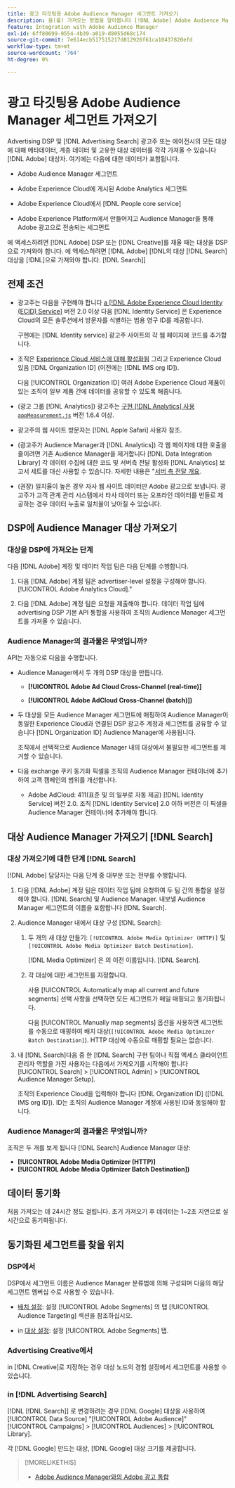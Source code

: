 ```yaml
---
title: 광고 타깃팅용 Adobe Audience Manager 세그먼트 가져오기
description: 을(를) 가져오는 방법을 알아봅니다 [!DNL Adobe] Adobe Audience Manager을 사용하여 Advertising DSP 및 Search에 대상을 타깃팅합니다.
feature: Integration with Adobe Audience Manager
exl-id: 6ff80699-9554-4b39-a019-d8055d68c174
source-git-commit: 7e614ecb517515217d812926f61ca10437820efd
workflow-type: tm+mt
source-wordcount: '764'
ht-degree: 0%

---
```


# 광고 타깃팅용 Adobe Audience Manager 세그먼트 가져오기

Advertising DSP 및 [!DNL Advertising Search] 광고주 또는 에이전시의 모든 대상에 대해 메타데이터, 계층 데이터 및 고유한 대상 데이터를 각각 가져올 수 있습니다 [!DNL Adobe] 대상자<!-- segments or audiences? Standardize terms per AAM's docs -->. 여기에는 다음에 대한 데이터가 포함됩니다.

* Adobe Audience Manager 세그먼트

* Adobe Experience Cloud에 게시된 Adobe Analytics 세그먼트

* Adobe Experience Cloud에서 [!DNL People core service]

* Adobe Experience Platform에서 만들어지고 Audience Manager을 통해 Adobe 광고으로 전송되는 세그먼트

에 액세스하려면 [!DNL Adobe] DSP 또는 [!DNL Creative]를 채울 때는 대상을 DSP으로 가져와야 합니다. 에 액세스하려면 [!DNL Adobe] [!DNL의 대상 [!DNL Search]대상을 [!DNL]으로 가져와야 합니다. [!DNL Search]]

## 전제 조건

* 광고주는 다음을 구현해야 합니다 [a [!DNL Adobe Experience Cloud Identity (ECID) Service]](https://experienceleague.adobe.com/docs/id-service/using/intro/overview.html) 버전 2.0 이상 다음 [!DNL Identity Service] 은 Experience Cloud의 모든 솔루션에서 방문자를 식별하는 범용 영구 ID를 제공합니다.

   구현에는 [!DNL Identity service] 광고주 사이트의 각 웹 페이지에 코드를 추가합니다.

* 조직은 [Experience Cloud 서비스에 대해 활성화됨](https://experienceleague.adobe.com/docs/core-services/interface/services/core-services.html) 그리고 Experience Cloud 있음 [!DNL Organization ID] (이전에는 [!DNL IMS org ID]).

   다음 [!UICONTROL Organization ID] 여러 Adobe Experience Cloud 제품이 있는 조직이 일부 제품 간에 데이터를 공유할 수 있도록 해줍니다.

* (광고 그룹 [!DNL Analytics]) 광고주는 [구현 [!DNL Analytics] 사용 `appMeasurement.js`](https://experienceleague.adobe.com/docs/analytics/implementation/js/overview.html) 버전 1.6.4 이상.

* 광고주의 웹 사이트 방문자는 [!DNL Apple Safari] 사용자 참조.

* (광고주가 Audience Manager과 [!DNL Analytics]) 각 웹 페이지에 대한 호출을 줄이려면 기존 Audience Manager을 제거합니다 [!DNL Data Integration Library] 각 데이터 수집에 대한 코드 및 서버측 전달 활성화 [!DNL Analytics] 보고서 세트를 대신 사용할 수 있습니다. 자세한 내용은 &quot;[서버 측 전달 개요](https://experienceleague.adobe.com/docs/analytics/admin/admin-tools/server-side-forwarding/ssf.html).

* (권장) 일치율이 높은 경우 자사 웹 사이트 데이터만 Adobe 광고으로 보냅니다. 광고주가 고객 관계 관리 시스템에서 타사 데이터 또는 오프라인 데이터를 번들로 제공하는 경우 데이터 누출로 일치율이 낮아질 수 있습니다.

## DSP에 Audience Manager 대상 가져오기

### 대상을 DSP에 가져오는 단계

다음 [!DNL Adobe] 계정 및 데이터 작업 팀은 다음 단계를 수행합니다.

1. 다음 [!DNL Adobe] 계정 팀은 advertiser-level 설정을 구성해야 합니다.[!UICONTROL Adobe Analytics Cloud].&quot;

1. 다음 [!DNL Adobe] 계정 팀은 요청을 제출해야 합니다.<!-- Submit a request as a JIRA task? --> 데이터 작업 팀에<!-- implementation team? --> advertising DSP 기본 API 통합을 사용하여 조직의 Audience Manager 세그먼트를 가져올 수 있습니다.

### Audience Manager의 결과물은 무엇입니까?

API는 자동으로 다음을 수행합니다.

* Audience Manager에서 두 개의 DSP 대상을 만듭니다.

   * **[!UICONTROL Adobe Ad Cloud Cross-Channel (real-time)]**

   * **[!UICONTROL Adobe AdCloud Cross-Channel (batch)])**

* 두 대상을 모든 Audience Manager 세그먼트에 매핑하여 Audience Manager이 동일한 Experience Cloud과 연결된 DSP 광고주 계정과 세그먼트를 공유할 수 있습니다 [!DNL Organization ID] Audience Manager에 사용됩니다. <!-- Verify -->

   조직에서 선택적으로 Audience Manager 내의 대상에서 불필요한 세그먼트를 제거할 수 있습니다.

* 다음 exchange 쿠키 동기화 픽셀을 조직의 Audience Manager 컨테이너에 추가하여 고객 캠페인의 범위를 개선합니다.

   * Adobe AdCloud: 411(표준 및 의 일부로 자동 제공) [!DNL Identity Service] 버전 2.0. 조직 [!DNL Identity Service] 2.0 이하 버전은 이 픽셀을 Audience Manager 컨테이너에 추가해야 합니다.

## 대상 Audience Manager 가져오기 [!DNL Search]

### 대상 가져오기에 대한 단계 [!DNL Search]

[!DNL Adobe] 담당자는 다음 단계 중 대부분 또는 전부를 수행합니다.

1. 다음 [!DNL Adobe] 계정 팀은 데이터 작업 팀에 요청하여 두 팀 간의 통합을 설정해야 합니다. [!DNL Search] 및 Audience Manager. 내보낼 Audience Manager 세그먼트의 이름을 포함합니다 [!DNL Search].

1. Audience Manager 내에서 대상 구성 [!DNL Search]:

   1. 두 개의 새 대상 만들기: `[!UICONTROL Adobe Media Optimizer (HTTP)]` 및 `[!UICONTROL Adobe Media Optimizer Batch Destination]`.

      [!DNL Media Optimizer] 은 의 이전 이름입니다. [!DNL Search].

   1. 각 대상에 대한 세그먼트를 지정합니다.

      사용 [!UICONTROL Automatically map all current and future segments] 선택 사항을 선택하면 모든 세그먼트가 매일 매핑되고 동기화됩니다.

      다음 [!UICONTROL Manually map segments] 옵션을 사용하면 세그먼트를 수동으로 매핑하여 배치 대상(`[!UICONTROL Adobe Media Optimizer Batch Destination]`). HTTP 대상에 수동으로 매핑할 필요는 없습니다.

1. 내 [!DNL Search]다음 중 한 [!DNL Search] 구현 팀이나 직접 액세스 클라이언트 관리자 역할을 가진 사용자는 다음에서 가져오기를 시작해야 합니다 [!UICONTROL Search] > [!UICONTROL Admin] > [!UICONTROL Audience Manager Setup].

   조직의 Experience Cloud을 입력해야 합니다 [!DNL Organization ID] ([!DNL IMS org ID]). ID는 조직의 Audience Manager 계정에 사용된 ID와 동일해야 합니다.

### Audience Manager의 결과물은 무엇입니까?

조직은 두 개를 보게 됩니다 [!DNL Search] Audience Manager 대상:

* **[!UICONTROL Adobe Media Optimizer (HTTP)]**
* **[!UICONTROL Adobe Media Optimizer Batch Destination])**

## 데이터 동기화

처음 가져오는 데 24시간 정도 걸립니다. 초기 가져오기 후 데이터는 1~2초 지연으로 실시간으로 동기화됩니다.

<!--
### How DSP Syncs the Data

DSP syncs the data automatically using the [!DNL Adobe Experience Cloud Identity (ECID) Service]. During synchronization, the [!DNL ECID Service] calls Adobe Advertising at [!DNL cm.eversttech.net]. Because Adobe Advertising is a trusted domain, ID syncs take place from parent pages rather than within the destination publishing iframes, as they do with most third-party activation partners. Audience Manager identifies unique users by device IDs, using the [Audience Manager [!DNL Unique User ID (AAM UUID)]](https://experienceleague.adobe.com/docs/audience-manager/user-guide/reference/ids-in-aam.html#global-device-ids), also called the [!DNL Device ID].
 
![Synchronization of [!DNL Adobe] audiences in DSP](/help/integrations/assets/audience-manager-sync.png)

### How Search Syncs the Data
-->

<!-- 
Segment membership data is sent only after one of the following events occurs:

* (Advertisers with DSP):

  * The segment is targeted in an Adobe Advertising display ad.

  * The segment is added to the [!DNL Adobe AdCloud Cross-Channel] batch and real-time destinations within the Audience Manager user interface.

* (Advertisers with [!DNL Search]):

  * The segment is targeted in an Adobe Advertising search ad.

  * The segment is added to the [!DNL Adobe Media Optimizer] batch and HTTP destinations within the Audience Manager user interface.
 -->
<!-- Is membership data/whatever available in Creative? If so, does it show the same as DSP? -->

## 동기화된 세그먼트를 찾을 위치

### DSP에서

DSP에서 세그먼트 이름은 Audience Manager 분류법에 의해 구성되며 다음의 해당 세그먼트 멤버십 수로 사용할 수 있습니다.

* [배치 설정](/help/dsp/campaign-management/placements/placement-settings.md#audience-targeting): 설정 [!UICONTROL Adobe Segments] 의 탭 [!UICONTROL Audience Targeting] 섹션을 참조하십시오.

* in [대상 설정](/help/dsp/audiences/audience-settings.md): 설정 [!UICONTROL Adobe Segments] 탭.

### Advertising Creative에서

in [!DNL Creative]로 지정하는 경우 대상 노드의 경험 설정에서 세그먼트를 사용할 수 있습니다.

### in [!DNL Advertising Search]

[!DNL [!DNL Search]] 로 변경하려는 경우 [!DNL Google] 대상을 사용하여 [!UICONTROL Data Source] &quot;[!UICONTROL Adobe Audience]&quot; [!UICONTROL Campaigns] > [!UICONTROL Audiences] > [!UICONTROL Library].

각 [!DNL Google] 만드는 대상, [!DNL Google] 대상 크기를 제공합니다.

>[!MORELIKETHIS]
>
>* [Adobe Audience Manager와의 Adobe 광고 통합](/help/integrations/audience-manager/overview.md)

